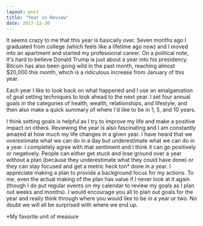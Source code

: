 ```yaml
---
layout: post
title: "Year in Review"
date: 2017-12-30
---
```


It seems crazy to me that this year is basically over.
Seven months ago I graduated from college (which feels like a lifetime ago now) and I moved into an apartment and started my professional career. 
On a political note, it's hard to believe Donald Trump is just about a year into his presidency. 
Bitcoin has also been going wild in the past month, reaching almost $20,000 this month, which is a ridiculous increase from January of this year. 

Each year I like to look back on what happened and I use an amalgamation of goal setting techniques to look ahead to the next year. 
I set four annual goals in the categories of health, wealth, relationships, and lifestyle, and then also make a quick summary of where I'd like to be in 1, 5, and 10 years.

I think setting goals is helpful as I try to improve my life and make a positive impact on others.
Reviewing the year is also fascinating and I am constantly amazed at how much my life changes in a given year. 
I have heard that we overestimate what we can do in a day but underestimate what we can do in a year. 
I completely agree with that sentiment and I think it can go positively or negatively.
People can either get stuck and lose ground over a year without a plan (because they underestimate what they could have done) or they can stay focused and get a metric heck ton* done in a year.
I appreciate making a plan to provide a background focus for my actions.
To me, even the actual making of the plan has value if I never look at it again (though I do put regular events on my calendar to review my goals as I plan out weeks and months).
I would encourage you all to plan out goals for the year and really think through where you would like to be in a year or two. 
No doubt we will all be surprised with where we end up.


*My favorite unit of measure
